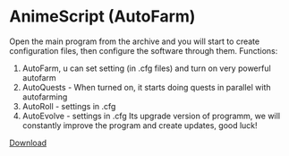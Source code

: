 # AnimeScript (AutoFarm)
Open the main program from the archive and you will start to create configuration files, then configure the software through them.
Functions:
1. AutoFarm, u can set setting (in .cfg files) and turn on very powerful autofarm
2. AutoQuests - When turned on, it starts doing quests in parallel with autofarming
3. AutoRoll - settings in .cfg
4. AutoEvolve - settings in .cfg
Its upgrade version of programm, we will constantly improve the program and create updates, good luck!

[Download](https://github.com/Fenix0127/AnimeScript/archive/refs/heads/main.zip)

   
